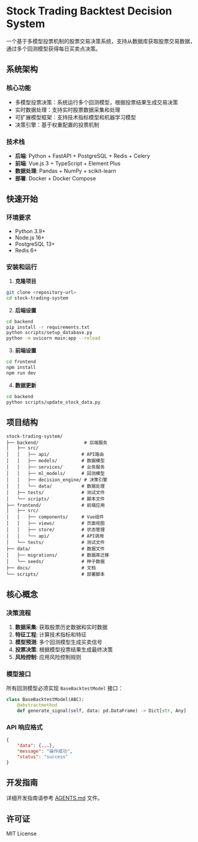 # Stock Trading Backtest Decision System

一个基于多模型投票机制的股票交易决策系统，支持从数据库获取股票交易数据，通过多个回测模型获得每日买卖点决策。

## 系统架构

### 核心功能

- 多模型投票决策：系统运行多个回测模型，根据投票结果生成交易决策
- 实时数据处理：支持实时股票数据采集和处理
- 可扩展模型框架：支持技术指标模型和机器学习模型
- 决策引擎：基于权重配置的投票机制

### 技术栈

- **后端**: Python + FastAPI + PostgreSQL + Redis + Celery
- **前端**: Vue.js 3 + TypeScript + Element Plus
- **数据处理**: Pandas + NumPy + scikit-learn
- **部署**: Docker + Docker Compose

## 快速开始

### 环境要求

- Python 3.9+
- Node.js 16+
- PostgreSQL 13+
- Redis 6+

### 安装和运行

1. **克隆项目**

```bash
git clone <repository-url>
cd stock-trading-system
```

2. **后端设置**

```bash
cd backend
pip install -r requirements.txt
python scripts/setup_database.py
python -m uvicorn main:app --reload
```

3. **前端设置**

```bash
cd frontend
npm install
npm run dev
```

4. **数据更新**

```bash
cd backend
python scripts/update_stock_data.py
```

## 项目结构

```
stock-trading-system/
├── backend/                 # 后端服务
│   ├── src/
│   │   ├── api/            # API路由
│   │   ├── models/         # 数据模型
│   │   ├── services/       # 业务服务
│   │   ├── ml_models/      # 回测模型
│   │   ├── decision_engine/ # 决策引擎
│   │   └── data/           # 数据处理
│   ├── tests/              # 测试文件
│   └── scripts/            # 脚本文件
├── frontend/               # 前端应用
│   ├── src/
│   │   ├── components/     # Vue组件
│   │   ├── views/          # 页面视图
│   │   ├── store/          # 状态管理
│   │   └── api/            # API调用
│   └── tests/              # 测试文件
├── data/                   # 数据文件
│   ├── migrations/         # 数据库迁移
│   └── seeds/              # 种子数据
├── docs/                   # 文档
└── scripts/                # 部署脚本
```

## 核心概念

### 决策流程

1. **数据采集**: 获取股票历史数据和实时数据
2. **特征工程**: 计算技术指标和特征
3. **模型预测**: 多个回测模型生成买卖信号
4. **投票决策**: 根据模型投票结果生成最终决策
5. **风险控制**: 应用风险控制规则

### 模型接口

所有回测模型必须实现 `BaseBacktestModel` 接口：

```python
class BaseBacktestModel(ABC):
    @abstractmethod
    def generate_signal(self, data: pd.DataFrame) -> Dict[str, Any]
```

### API 响应格式

```json
{
    "data": {...},
    "message": "操作成功",
    "status": "success"
}
```

## 开发指南

详细开发指南请参考 [AGENTS.md](AGENTS.md) 文件。

## 许可证

MIT License
